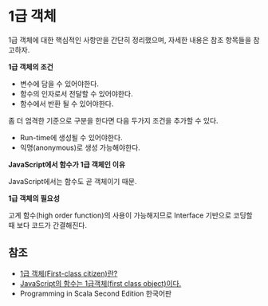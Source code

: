 # 1급 객체

1급 객체에 대한 핵심적인 사항만을 간단히 정리했으며, 자세한 내용은 참조 항목들을 참고하자.

**1급 객체의 조건**

* 변수에 담을 수 있어야한다.
* 함수의 인자로서 전달할 수 있어야한다.
* 함수에서 반환 될 수 있어야한다.

좀 더 엄격한 기준으로 구분을 한다면 다음 두가지 조건을 추가할 수 있다.

* Run-time에 생성될 수 있어야한다.
* 익명(anonymous)로 생성 가능해야한다.

**JavaScript에서 함수가 1급 객체인 이유**

JavaScript에서는 함수도 곧 객체이기 때문.

**1급 객체의 필요성**

고계 함수(high order function)의 사용이 가능해지므로 Interface 기반으로 코딩할 때 보다 코드가 간결해진다.

## 참조

* [1급 객체(First-class citizen)란?](https://medium.com/@lazysoul/functional-programming-%EC%97%90%EC%84%9C-1%EA%B8%89-%EA%B0%9D%EC%B2%B4%EB%9E%80-ba1aeb048059#.88htbzse7)
* [JavaScript의 함수는 1급객체(first class object)이다.](http://bestalign.github.io/2015/10/18/first-class-object/)
* Programming in Scala Second Edition 한국어판
